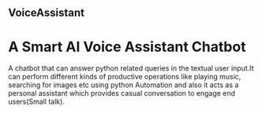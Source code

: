 ## VoiceAssistant
# A Smart AI Voice Assistant Chatbot
A chatbot that can answer python related
queries in the textual user input.It can perform different kinds of productive
operations like playing music, searching for images etc using python Automation and also it acts as a personal assistant which provides casual
conversation to engage end users(Small talk).
